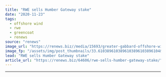 ```yaml
---
title: "RWE sells Humber Gateway stake"
date: "2020-11-23"
tags: 
  - offshore wind
  - rwe
  - greencoat
  - renews
source: "renews"
image_url: "https://renews.biz//media/15693/greater-gabbard-offshore-wind-farm-credit-rwe.jpg?mode=crop&width=770&heightratio=0.6103896103896103896103896104&slimmage=true"
image_fp: "/assets/img/post_thumbnails/33.6103896103896103896103896104&slimmage=true"
lead: "RWE sells Humber Gateway stake"
article_url: "https://renews.biz/64606/rwe-sells-humber-gateway-stake/"
---
```


---
